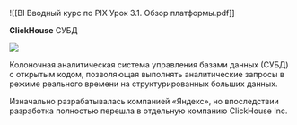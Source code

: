 


![[BI Вводный курс по PIX Урок 3.1. Обзор платформы.pdf]]




**ClickHouse** СУБД

![](https://avatars.mds.yandex.net/get-entity_search/118194/226365206/S114x114FitScale_2x)

Колоночная аналитическая система управления базами данных (СУБД) с открытым кодом, позволяющая выполнять аналитические запросы в режиме реального времени на структурированных больших данных.

Изначально разрабатывалась компанией «Яндекс», но впоследствии разработка полностью перешла в отдельную компанию ClickHouse Inc.



